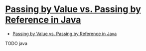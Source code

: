 # [Passing by Value vs. Passing by Reference in Java](https://dzone.com/articles/pass-by-value-vs-reference-in-java)

- [Passing by Value vs. Passing by Reference in Java](#passing-by-value-vs-passing-by-reference-in-java)







TODO java
